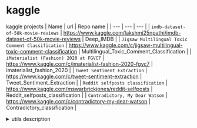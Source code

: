 # kaggle
kaggle projects
| Name | url | Repo name |
| --- | --- | --- |
| `imdb-dataset-of-50k-movie-reviews` | https://www.kaggle.com/lakshmi25npathi/imdb-dataset-of-50k-movie-reviews | Deep_IMDB |
| `Jigsaw Multilingual Toxic Comment Classification` | https://www.kaggle.com/c/jigsaw-multilingual-toxic-comment-classification | Multilingual_Toxic_Comment_Classification |
| `iMaterialist (Fashion) 2020 at FGVC7` | https://www.kaggle.com/c/imaterialist-fashion-2020-fgvc7 | imaterialist_fashion_2020 |
| `Tweet Sentiment Extraction` | https://www.kaggle.com/c/tweet-sentiment-extraction | Tweet_Sentiment_Extraction |
| `Reddit selfposts classification` | https://www.kaggle.com/mswarbrickjones/reddit-selfposts | Reddit_selfposts_classification |
| `Contradictory, My Dear Watson` | https://www.kaggle.com/c/contradictory-my-dear-watson | Contradictory_classification |


<details>
<summary>utils description</summary>

+ setup.py
    + set_TPU: config TPU for tensorflow
    + methdispatch: Adjustment of @singledispatchmethod usage to a python version lower than 3.8.
+ text.py
    + clean_text: Clean the text
    + create_tfds_dataset: create tfds dataset
    + textAugmentation: perform text augmentation
        + get_most_similar: get most similar words
        + get_MLM: return mask language model output (for example 'This is <mask> cool' -> 'This is pretty cool')
        + get_synonym: return the synonym of a word
        + get_translation: translate text using google API
+ text_models.py
    + BertInputs: create a BERT inputs
    + XLNetInputs: create a XLNet inputs and build a model
+ vision.py
    + refine_masks: refine the mask to avoid overlapping
    + resize_image: resize the image by the config settigs